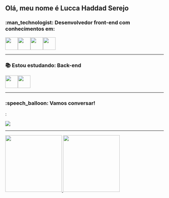 <h2> Olá, meu nome é Lucca Haddad Serejo</h2>

<h3>:man_technologist: Desenvolvedor front-end com conhecimentos em:</h3>

<div style="display: inline_block">
<img width="40" height="40" src="https://cdn.jsdelivr.net/gh/devicons/devicon/icons/javascript/javascript-original.svg" /><img width="40" height="40" src="https://cdn.jsdelivr.net/gh/devicons/devicon/icons/css3/css3-original.svg" /><img width="40" height="40" src="https://cdn.jsdelivr.net/gh/devicons/devicon/icons/html5/html5-original.svg" /><img width="40" height="40" src="https://cdn.jsdelivr.net/gh/devicons/devicon/icons/react/react-original.svg" />
</div>

<hr>

<h3>📚 Estou estudando: Back-end</h3>
<div>
<img width="40" height="40" src="https://cdn.jsdelivr.net/gh/devicons/devicon/icons/nodejs/nodejs-original.svg" /><img width="40" height="40" src="https://cdn.jsdelivr.net/gh/devicons/devicon/icons/postgresql/postgresql-original.svg" />
</div>

<hr>

<h3>:speech_balloon: Vamos conversar!</h3>:

<a href="www.linkedin.com/in/lucca-haddad-serejo" target="_blank"><img src="https://img.shields.io/badge/-LinkedIn-%230077B5?style=for-the-badge&logo=linkedin&logoColor=white" target="_blank"></a>

<hr>

<div>
<a href="https://github.com/LuccaHaddadSerejo">
<img height="180em" src="https://github-readme-stats.vercel.app/api?username=LuccaHaddadSerejo&show_icons=true&theme=dracula&include_all_commits=true&count_private=true"/>
<img height="180em" src="https://github-readme-stats.vercel.app/api/top-langs/?username=LuccaHaddadSerejo&layout=compact&langs_count=16&theme=dracula"/>
</div>
